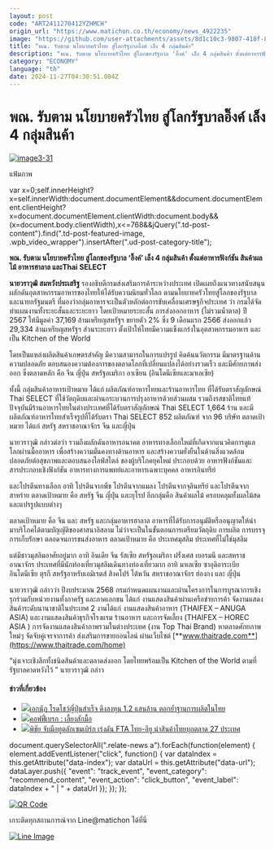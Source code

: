 ```yaml
---
layout: post
code: "ART2411270412YZHMCH"
origin_url: "https://www.matichon.co.th/economy/news_4922235"
image: "https://github.com/user-attachments/assets/8d1c10c3-9807-418f-88c3-68b54354fedb"
title: "พณ. รับตาม นโยบายครัวไทย สู่โลกรัฐบาลอิ๊งค์ เล็ง 4 กลุ่มสินค้า"
description: "พณ. รับตาม นโยบายครัวไทย สู่โลกของรัฐบาล 'อิ๊งค์' เล็ง 4 กลุ่มสินค้า ตั้งแต่อาหารฟังก์ชัน สินค้าผลไม้ อาหารฮาลาล และThai SELECT"
category: "ECONOMY"
language: "th"
date: 2024-11-27T04:30:51.084Z
---
```


# พณ. รับตาม นโยบายครัวไทย สู่โลกรัฐบาลอิ๊งค์ เล็ง 4 กลุ่มสินค้า

[![](https://www.matichon.co.th/wp-content/uploads/2024/11/image3-31.jpg "image3-31")](https://www.matichon.co.th/wp-content/uploads/2024/11/image3-31.jpg)

แฟ้มภาพ

var x=0;self.innerHeight?x=self.innerWidth:document.documentElement&&document.documentElement.clientHeight?x=document.documentElement.clientWidth:document.body&&(x=document.body.clientWidth),x<=768&&jQuery(".td-post-content").find(".td-post-featured-image, .wpb\_video\_wrapper").insertAfter(".ud-post-category-title");

**พณ. รับตาม นโยบายครัวไทย สู่โลกของรัฐบาล ‘อิ๊งค์’ เล็ง 4 กลุ่มสินค้า ตั้งแต่อาหารฟังก์ชัน สินค้าผลไม้ อาหารฮาลาล และThai SELECT**

**นายวราวุฒิ สมหวังประเสริฐ** รองอธิบดีกรมส่งเสริมการค้าระหว่างประเทศ เปิดเผยถึงแนวทางสนับสนุนผลักดันอุตสาหกรรมอาหารของไทยให้ได้รับความนิยมทั่วโลก ตามนโยบายครัวไทยสู่โลกของรัฐบาล และนายกรัฐมนตรี ที่มองว่ากลุ่มอาหารจะเป็นตัวหลักต่อการขับเคลื่อนเศรษฐกิจประเทศ ว่า กรมได้จัดทำแผนงานทั้งระยะสั้นและระยะยาว โดยเป้าหมายระยะสั้น การส่งออกอาหาร (ไม่รวมน้ำตาล) ปี 2567 ให้มีมูลค่า 37,169 ล้านเหรียญสหรัฐฯ ขยายตัว 2% ซึ่ง 9 เดือนแรก 2566 ส่งออกแล้ว 29,334 ล้านเหรียญสหรัฐฯ ส่วนระยะยาว ตั้งเป้าให้ไทยมีความแข็งแกร่งในอุตสาหกรรมอาหาร และเป็น Kitchen of the World

โดยเป็นแหล่งผลิตสินค้าเกษตรสำคัญ มีความสามารถในการแปรรูป คิดค้นนวัตกรรม มีมาตรฐานด้านความปลอดภัย ตอบสนองความต้องการของตลาดโลกที่เปลี่ยนแปลงได้อย่างรวดเร็ว และมีศักยภาพส่งออก ซึ่งตลาดหลัก คือ จีน ญี่ปุ่น สหรัฐอเมริกา อาเซียน (อินโดนีเซียและมาเลเซีย)

ทั้งนี้ กลุ่มสินค้าอาหารเป้าหมาย ได้แก่ ผลิตภัณฑ์อาหารไทยและร้านอาหารไทย ที่ได้รับตราสัญลักษณ์ Thai SELECT ที่ใช้วัตถุดิบและผ่านกระบวนการปรุงอาหารด้วยส่วนผสม รวมถึงรสชาติไทยแท้ ปัจจุบันมีร้านอาหารไทยในต่างประเทศที่ได้รับตราสัญลักษณ์ Thai SELECT 1,664 ร้าน และมีผลิตภัณฑ์อาหารไทยสำเร็จรูปที่ได้รับตรา Thai SELECT 852 ผลิตภัณฑ์ จาก 96 บริษัท ตลาดเป้าหมาย ได้แก่ สหรัฐ สหราชอาณาจักร จีน และญี่ปุ่น

นายวราวุฒิ กล่าวต่อว่า รวมถึงผลักดันอาหารอนาคต อาหารทางเลือกใหม่ที่เกิดจากแนวคิดการดูแลโลกผ่านมื้ออาหาร เพื่อสร้างความมั่นคงทางด้านอาหาร และสร้างความยั่งยืนในด้านสิ่งแวดล้อม ปลอดภัยต่อสุขภาพและตอบสนองไลฟ์สไตล์ ของผู้บริโภคยุคใหม่ ประกอบด้วย อาหารฟังก์ชันและสารประกอบเชิงฟังก์ชัน อาหารทางการแพทย์และอาหารเฉพาะบุคคล อาหารอินทรีย์

และโปรตีนทางเลือก อาทิ โปรตีนจากพืช โปรตีนจากแมลง โปรตีนจากจุลินทรีย์ และโปรตีนจากสาหร่าย ตลาดเป้าหมาย คือ สหรัฐ จีน ญี่ปุ่น และยุโรป อีกกลุ่มคือ สินค้าผลไม้ ครอบคลุมทั้งผลไม้สดและแปรรูปแบบต่างๆ

ตลาดเป้าหมาย คือ จีน และ สหรัฐ และกลุ่มอาหารฮาลาล อาหารที่ได้รับการอนุมัติหรืออนุญาตให้นำมาบริโภคได้ตามบัญญัติของศาสนาอิสลาม ไม่ว่าจะเป็นในขั้นตอนการเตรียมวัตถุดิบ การผลิต การบรรจุ การเก็บรักษา ตลอดจนการขนส่งอาหาร ตลาดเป้าหมาย คือ ประเทศมุสลิม ประเทศที่ไม่ใช่มุสลิม

แต่มีชาวมุสลิมอาศัยอยู่มาก อาทิ อินเดีย จีน รัสเซีย สหรัฐอเมริกา ฝรั่งเศส เยอรมนี และสหราชอาณาจักร ประเทศที่มีนักท่องเที่ยวมุสลิมเดินทางท่องเที่ยวมาก อาทิ มาเลเซีย ซาอุดิอาระเบีย อินโดนีเซีย ตุรกี สหรัฐอาหรับเอมิเรตส์ สิงคโปร์ ไต้หวัน สหราชอาณาจักร ฮ่องกง และ ญี่ปุ่น

นายวราวุฒิ กล่าวว่า ปีงบประมาณ 2568 กรมกำหนดแผนงานและผ่านโครงการในการบูรณาการเชิงรุกร่วมกับหน่วยงานทั้งภาครัฐ และภาคเอกชน ได้แก่ งานแสดงสินค้าผ่านเครือข่ายการค้า จัดงานแสดงสินค้าระดับนานาชาติในประเทศ 2 งานได้แก่ งานแสดงสินค้าอาหาร (THAIFEX – ANUGA ASIA) และงานแสดงสินค้าธุรกิจโรงแรม ร้านอาหาร และการจัดเลี้ยง (THAIFEX – HOREC ASIA ) การจัดงานแสดงสินค้าภาพรวมในต่างประเทศ (งาน Top Thai Brand) หาตลาดศักยภาพใหม่ๆ จัดจับคู่เจรจาการค้า ส่งเสริมการขายออนไลน์ ผ่านเว็บไซต์ [**www.thaitrade.com**](https://www.thaitrade.com/home)

“มุ่งเจาะเชิงลึกทั้งชนิดสินค้าและตลาดส่งออก โดยไทยพร้อมเป็น Kitchen of the World ตามที่รัฐบาลคาดหวังไว้ ” นายวราวุฒิ กล่าว

#### ข่าวที่เกี่ยวข้อง

*   [![](https://www.matichon.co.th/wp-content/uploads/2024/11/เอกนัฏ-ปก-3.jpg)เอกนัฏ โรดโชว์ญี่ปุ่นสำเร็จ ดึงลงทุน 1.2 แสนล้าน ตอกย้ำฐานการผลิตในไทย](https://www.matichon.co.th/economy/news_4922236)
*   [![](https://www.matichon.co.th/wp-content/uploads/2024/11/break-27Nov.jpg)คอฟฟี่เบรก : เลี้ยงสักมื้อ](https://www.matichon.co.th/economy/news_4921588)
*   [![](https://www.matichon.co.th/wp-content/uploads/2024/11/S__107667657-scaled.jpg)พิชัย จับมือทูตลักเซมเบิร์ก เร่งดัน FTA ไทย-อียู นำสินค้าไทยบุกตลาด 27 ประเทศ](https://www.matichon.co.th/politics/news_4922042)

document.querySelectorAll(".relate-news a").forEach(function(element) { element.addEventListener("click", function() { var dataIndex = this.getAttribute("data-index"); var dataUrl = this.getAttribute("data-url"); dataLayer.push({ "event": "track\_event", "event\_category": "recommend\_content", "event\_action": "click\_button", "event\_label": dataIndex + " | " + dataUrl }); }); });

[![QR Code](https://www.matichon.co.th/wp-content/uploads/2023/07/wob1371z.jpg)](https://lin.ee/ht0nDxX)

เกาะติดทุกสถานการณ์จาก Line@matichon ได้ที่นี่

[![Line Image](https://www.matichon.co.th/wp-content/uploads/2023/07/th.png)](https://lin.ee/ht0nDxX)
